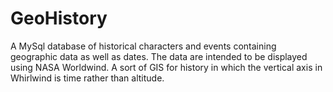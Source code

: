 # GeoHistory
A MySql database of historical characters and events containing geographic data as well as dates. The data are intended to be displayed using NASA  Worldwind. A sort of GIS for history in which the vertical axis in Whirlwind is time rather than altitude.
